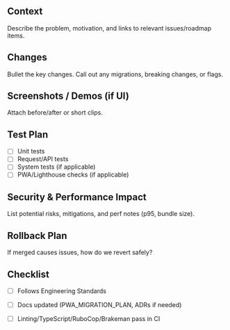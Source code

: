 ## Context

Describe the problem, motivation, and links to relevant issues/roadmap items.

## Changes

Bullet the key changes. Call out any migrations, breaking changes, or flags.

## Screenshots / Demos (if UI)

Attach before/after or short clips.

## Test Plan

- [ ] Unit tests
- [ ] Request/API tests
- [ ] System tests (if applicable)
- [ ] PWA/Lighthouse checks (if applicable)

## Security & Performance Impact

List potential risks, mitigations, and perf notes (p95, bundle size).

## Rollback Plan

If merged causes issues, how do we revert safely?

## Checklist

- [ ] Follows Engineering Standards
- [ ] Docs updated (PWA_MIGRATION_PLAN, ADRs if needed)
- [ ] Linting/TypeScript/RuboCop/Brakeman pass in CI


